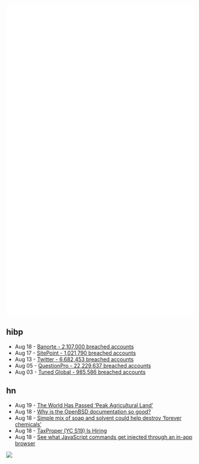 ![Metrics](https://raw.githubusercontent.com/phixion/phixion/master/metrics.svg)

## hibp

<!--
for https://github.com/phixion/phixion/blob/main/.github/workflows/feeds.yml
-->
<!--START_SECTION:haveibeenpwnd-->
- Aug 18 - [Banorte - 2,107,000 breached accounts](https://haveibeenpwned.com/PwnedWebsites#Banorte)
- Aug 17 - [SitePoint - 1,021,790 breached accounts](https://haveibeenpwned.com/PwnedWebsites#SitePoint)
- Aug 13 - [Twitter - 6,682,453 breached accounts](https://haveibeenpwned.com/PwnedWebsites#Twitter)
- Aug 05 - [QuestionPro - 22,229,637 breached accounts](https://haveibeenpwned.com/PwnedWebsites#QuestionPro)
- Aug 03 - [Tuned Global - 985,586 breached accounts](https://haveibeenpwned.com/PwnedWebsites#TunedGlobal)
<!--END_SECTION:haveibeenpwnd-->

## hn

<!--
for https://github.com/phixion/phixion/blob/main/.github/workflows/feeds.yml
-->
<!--START_SECTION:hn-->
- Aug 19 - [The World Has Passed ‘Peak Agricultural Land’](https://singularityhub.com/2022/08/18/after-millennia-of-agricultural-expansion-the-world-has-passed-peak-agricultural-land/)
- Aug 18 - [Why is the OpenBSD documentation so good?](https://dataswamp.org/~solene/2022-08-18-why-openbsd-documentation-is-good.html)
- Aug 18 - [Simple mix of soap and solvent could help destroy ‘forever chemicals’](https://www.science.org/content/article/simple-mix-soap-and-solvent-could-help-destroy-forever-chemicals)
- Aug 18 - [TaxProper (YC S19) Is Hiring](https://taxproper.notion.site/TaxProper-is-Hiring-c38437f2d0404380a6c5c9dd790c7624)
- Aug 18 - [See what JavaScript commands get injected through an in-app browser](https://krausefx.com/blog/announcing-inappbrowsercom-see-what-javascript-commands-get-executed-in-an-in-app-browser)
<!--END_SECTION:hn-->

<!--
for https://yhype.me
-->
![](https://hit.yhype.me/github/profile?user_id=13013670)
